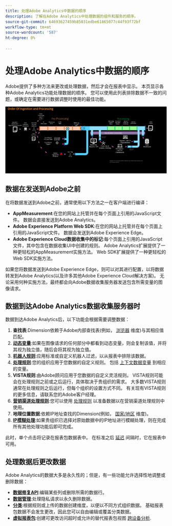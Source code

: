 ```yaml
---
title: 处理Adobe Analytics中数据的顺序
description: 了解在Adobe Analytics中处理数据的组件和服务的顺序。
source-git-commit: 64693627459b85031edbe61865077c44f93f72bf
workflow-type: tm+mt
source-wordcount: '587'
ht-degree: 0%

---
```


# 处理Adobe Analytics中数据的顺序

Adobe提供了多种方法来更改或处理数据，然后才会在报表中显示。 本页显示各种Adobe Analytics功能处理数据的顺序。 您可以使用此列表排除数据不一致的问题，或确定在需要进行数据调整时使用的最佳功能。

![处理顺序](assets/processing-order.png)

## 数据在发送到Adobe之前

在将数据发送到Adobe之前，通常使用以下方法之一在客户端进行编译：

* **AppMeasurement**:在您的网站上托管并在每个页面上引用的JavaScript文件。 数据会直接发送到Adobe Analytics。
* **Adobe Experience Platform Web SDK**:在您的网站上托管并在每个页面上引用的JavaScript文件。 数据会发送到Adobe Experience Edge。
* **Adobe Experience Cloud数据收集中的标记**:每个页面上引用的JavaScript文件，其中包含在数据收集UI中创建的规则。 Adobe Analytics扩展提供了一种更轻松的AppMeasurement实施方法。 Web SDK扩展提供了一种更轻松的Web SDK实施方法。

如果您将数据发送到Adobe Experience Edge，则可以对其进行配置，以将数据转发到Adobe Analytics(以及许多其他Adobe Experience Cloud解决方案)。 无论采用何种实施方法，最终都会向Adobe数据收集服务器发送包含所需变量的图像请求。

## 数据到达Adobe Analytics数据收集服务器时

数据到达Adobe Analytics后，以下功能会根据需要调整数据：

1. **查找表**:Dimension依赖于Adobe内部查找表(例如， [浏览器](/help/components/dimensions/browser.md) 维度)与其相应值匹配。
2. [**动态变量**](/help/implement/vars/page-vars/dynamic-variables.md):如果在图像请求的任何部分中都看到动态变量，则会复制该值，并将其视为独立值，随后会将其视为独立值。
3. [**机器人规则**](/help/admin/admin/bot-removal/bot-rules.md):应用标准或自定义机器人过滤，以从报表中排除该数据。
4. [**处理规则**](/help/admin/admin/c-processing-rules/processing-rules.md):您的组织应用于您数据的自定义规则。 包括 [上下文数据变量](/help/implement/vars/page-vars/contextdata.md) 到相应的变量。
5. **VISTA规则**:由Adobe顾问应用于您数据的自定义灵活规则。 VISTA规则可能会在处理规则之前或之后运行，具体取决于贵组织的需求。 大多数VISTA规则通常在处理规则之后运行，但每个组织的设置方式不同。 有关现有VISTA规则的更多信息，请联系您的Adobe客户经理。
6. [**营销渠道处理规则**](/help/components/c-marketing-channels/c-rules.md):您可以使用 [处理规则](/help/admin/admin/c-processing-rules/processing-rules.md) 以准备数据以在营销渠道处理规则中使用。
7. **地理位置数据**:依赖IP地址查找的Dimension(例如， [国家/地区](/help/components/dimensions/countries.md) 维度)。
8. [**IP模糊处理**](/help/admin/admin/general-acct-settings-admin.md):如果贵组织已选择对原始数据中的IP地址进行模糊处理，则在完成所有其他处理功能后即可完成。

此时，单个点击将记录在报表包数据表中。 在标准之后 [延迟](latency.md) 间隔时，它在报表中可用。

## 处理数据后更改数据

Adobe Analytics的数据大多是永久性的；但是，有一些功能允许选择性地调整或删除数据：

* [**数据修复API**](https://developer.adobe.com/analytics-apis/docs/2.0/guides/endpoints/data-repair/):编辑某些列或删除所需的数据行。
* [**数据管理**](/help/admin/c-data-governance/an-gdpr-workflow.md):处理隐私请求以永久删除数据。
* [**分类**](/help/components/classifications/c-classifications.md):根据规则或上传的数据创建维度，以便以不同方式组织数据。 基础报表包数据不会发生更改，因此您可以自由编辑或覆盖分类数据。
* [**虚拟报表包**](/help/components/vrs/vrs-about.md):创建可更改访问超时或允许的替代报表包视图 [跨设备分析](/help/components/cda/overview.md).
